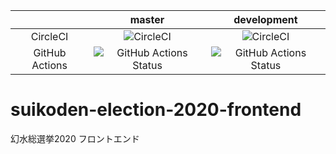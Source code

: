 |    |master|development|
|:--:|:----:|:---------:|
|CircleCI|![CircleCI](https://circleci.com/gh/true-runes/suikoden-election-2020-frontend/tree/master.svg?style=svg)|![CircleCI](https://circleci.com/gh/true-runes/suikoden-election-2020-frontend/tree/development.svg?style=svg)|
|GitHub Actions|![GitHub Actions Status](https://github.com/true-runes/suikoden-election-2020-frontend/workflows/Suikoden%20Election%202020/badge.svg?branch=master)|![GitHub Actions Status](https://github.com/true-runes/suikoden-election-2020-frontend/workflows/Suikoden%20Election%202020/badge.svg?branch=development)|

# suikoden-election-2020-frontend
幻水総選挙2020 フロントエンド

